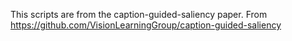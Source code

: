 This scripts are from the caption-guided-saliency paper.
From https://github.com/VisionLearningGroup/caption-guided-saliency